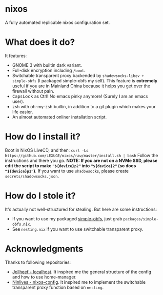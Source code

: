 # nixos
A fully automated replicable nixos configuration set.

# What does it do?
It features:
- GNOME 3 with builtin dark variant.
- Full-disk encryption including `/boot`.
- Switchable transparent proxy backended by `shadowsocks-libev + simple-obfs` (I
  packaged simple-obfs my self). This feature is **extremely** useful if you are
  in Mainland China because it helps you get over the firewall without pain.
- <kbd>CapsLock</kbd> as <kdb>Ctrl</kbd>! No emacs pinky anymore! (Surely I am
  an emacs user).
- zsh with oh-my-zsh builtin, in addition to a git plugin which makes your life
  easier.
- An almost automated onliner installation script.

# How do I install it?
Boot in NixOS LiveCD, and then:
``
curl -Ls https://github.com/LEXUGE/nixos/raw/master/install.sh | bash
``
Follow the instructions and there you go.
**NOTE: If you are not on a NVMe SSD, please edit the script to make
    `"${device}p2"` into `"${device}2"` (so does `"${device}p1"`).**
If you want to use `shadowsocks`, please create `secrets/shadowsocks.json`.

# How do I stole it?
It's actually not well-structured for stealing. But here are some
instructions:
- If you want to use my packaged
  [simple-obfs](https://github.com/shadowsocks/simple-obfs), just grab
  `packages/simple-obfs.nix`.
- See `nesting.nix` if you want to use switchable transparent proxy.

# Acknowledgments
Thanks to following repositories:
- [Jollheef - localhost](https://github.com/jollheef/localhost). It inspired me
the general structure of the config and how to use home-manager.
- [Ninlives - nixos-config](https://github.com/Ninlives/nixos-config). It
  inspired me to implement the switchable transparent proxy function based on `nesting`.
